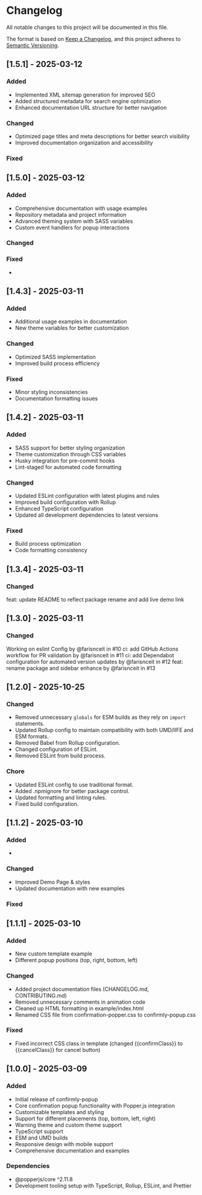 # Changelog

All notable changes to this project will be documented in this file.

The format is based on [Keep a Changelog](https://keepachangelog.com/en/1.0.0/),
and this project adheres to [Semantic Versioning](https://semver.org/spec/v2.0.0.html).

## [1.5.1] - 2025-03-12

### Added

- Implemented XML sitemap generation for improved SEO
- Added structured metadata for search engine optimization
- Enhanced documentation URL structure for better navigation

### Changed

- Optimized page titles and meta descriptions for better search visibility
- Improved documentation organization and accessibility

### Fixed

## [1.5.0] - 2025-03-12

### Added

- Comprehensive documentation with usage examples
- Repository metadata and project information
- Advanced theming system with SASS variables
- Custom event handlers for popup interactions

### Changed

### Fixed

-

## [1.4.3] - 2025-03-11

### Added

- Additional usage examples in documentation
- New theme variables for better customization

### Changed

- Optimized SASS implementation
- Improved build process efficiency

### Fixed

- Minor styling inconsistencies
- Documentation formatting issues

## [1.4.2] - 2025-03-11

### Added

- SASS support for better styling organization
- Theme customization through CSS variables
- Husky integration for pre-commit hooks
- Lint-staged for automated code formatting

### Changed

- Updated ESLint configuration with latest plugins and rules
- Improved build configuration with Rollup
- Enhanced TypeScript configuration
- Updated all development dependencies to latest versions

### Fixed

- Build process optimization
- Code formatting consistency

## [1.3.4] - 2025-03-11

### Changed

feat: update README to reflect package rename and add live demo link

## [1.3.0] - 2025-03-11

### Changed

Working on eslint Config by @farisnceit in #10
ci: add GitHub Actions workflow for PR validation by @farisnceit in #11
ci: add Dependabot configuration for automated version updates by @farisnceit in #12
feat: rename package and sidebar enhance by @farisnceit in #13

## [1.2.0] - 2025-10-25

### Changed

- Removed unnecessary `globals` for ESM builds as they rely on `import` statements.
- Updated Rollup config to maintain compatibility with both UMD/IIFE and ESM formats.
- Removed Babel from Rollup configuration.
- Changed configuration of ESLint.
- Removed ESLint from build process.

### Chore

- Updated ESLint config to use traditional format.
- Added .npmignore for better package control.
- Updated formatting and linting rules.
- Fixed build configuration.

## [1.1.2] - 2025-03-10

### Added

-

### Changed

- Improved Demo Page & styles
- Updated documentation with new examples

### Fixed

## [1.1.1] - 2025-03-10

### Added

- New custom template example
- Different popup positions (top, right, bottom, left)

### Changed

- Added project documentation files (CHANGELOG.md, CONTRIBUTING.md)
- Removed unnecessary comments in animation code
- Cleaned up HTML formatting in example/index.html
- Renamed CSS file from confirmation-popper.css to confirmly-popup.css

### Fixed

- Fixed incorrect CSS class in template (changed {{confirmClass}} to {{cancelClass}} for cancel button)

## [1.0.0] - 2025-03-09

### Added

- Initial release of confirmly-popup
- Core confirmation popup functionality with Popper.js integration
- Customizable templates and styling
- Support for different placements (top, bottom, left, right)
- Warning theme and custom theme support
- TypeScript support
- ESM and UMD builds
- Responsive design with mobile support
- Comprehensive documentation and examples

### Dependencies

- @popperjs/core ^2.11.8
- Development tooling setup with TypeScript, Rollup, ESLint, and Prettier
